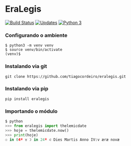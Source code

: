 # EraLegis

[![Build Status](https://travis-ci.org/tiagocordeiro/eralegis.svg?branch=master)](https://travis-ci.org/tiagocordeiro/eralegis)
[![Updates](https://pyup.io/repos/github/tiagocordeiro/eralegis/shield.svg)](https://pyup.io/repos/github/tiagocordeiro/eralegis/)
[![Python 3](https://pyup.io/repos/github/tiagocordeiro/eralegis/python-3-shield.svg)](https://pyup.io/repos/github/tiagocordeiro/eralegis/)

### Configurando o ambiente
```shell
$ python3 -m venv venv
$ source venv/bin/activate
(venv)$ 
```

### Instalando via git
```shell
git clone https://github.com/tiagocordeiro/eralegis.git
```

### Instalando via pip
```shell
pip install eralegis
```

### Importando o módulo
```python
$ python
>>> from eralegis import thelemicdate
>>> hoje = thelemicdate.now()
>>> print(hoje)
☉ in 04º ♉ ☽ in 24º ♌ Dies Martis Anno IV:v æræ novæ
```

